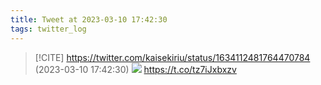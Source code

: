 ```yaml
---
title: Tweet at 2023-03-10 17:42:30
tags: twitter_log
---
```


> [!CITE] https://twitter.com/kaisekiriu/status/1634112481764470784 (2023-03-10 17:42:30)
> ![](https://twitter.com/kaisekiriu/status/1634112481764470784)
> https://t.co/tz7iJxbxzv
